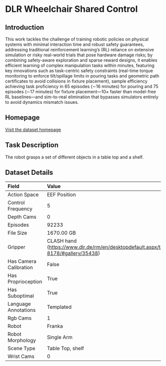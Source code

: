 # DLR Wheelchair Shared Control


## Introduction

This work tackles the challenge of training robotic policies on physical systems with minimal interaction time and robust safety guarantees, addressing traditional reinforcement learning’s (RL) reliance on extensive simulation or risky real-world trials that pose hardware damage risks; by combining safety-aware exploration and sparse reward designs, it enables efficient learning of complex manipulation tasks within minutes, featuring key innovations such as task-centric safety constraints (real-time torque monitoring to enforce tilt/spillage limits in pouring tasks and geometric path certificates to avoid collisions in fixture placement), sample efficiency achieving task proficiency in 65 episodes (∼16 minutes) for pouring and 75 episodes (∼17 minutes) for fixture placement—10× faster than model-free RL baselines—and sim-to-real elimination that bypasses simulators entirely to avoid dynamics mismatch issues.


## Homepage

[Visit the dataset homepage](https://ieeexplore.ieee.org/document/9341156)


## Task Description

The robot grasps a set of different objects in a table top and a shelf.


## Dataset Details

| Field                            | Value                    |
|:---------------------------------|:-------------------------|
| Action Space                     | EEF Position           |
| Control Frequency                     | 5           |
| Depth Cams                     | 0           |
| Episodes                     | 92233           |
| File Size                     |  1670.00 GB           |
| Gripper                     | CLASH hand (https://www.dlr.de/rm/en/desktopdefault.aspx/tabid-8178/#gallery/35438)           |
| Has Camera Calibration                     | False           |
| Has Proprioception                     | True           |
| Has Suboptimal                     | True           |
| Language Annotations                     | Templated           |
| Rgb Cams                     | 1           |
| Robot                     | Franka           |
| Robot Morphology                     | Single Arm           |
| Scene Type                     | Table Top, shelf           |
| Wrist Cams                     | 0           |


